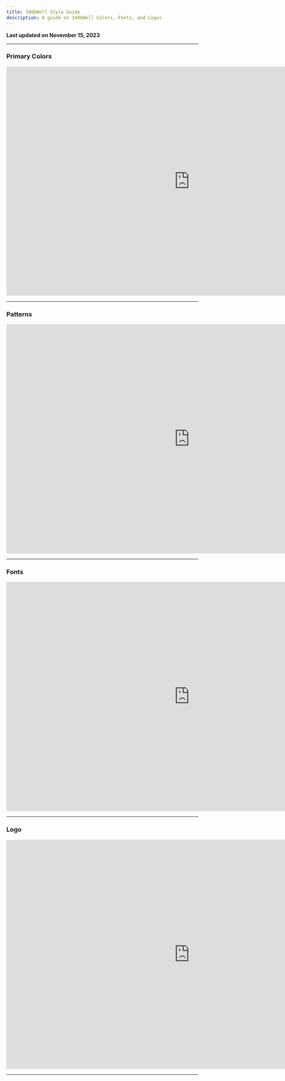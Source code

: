 ```yaml
---
title: 340bWell Style Guide
description: A guide on 340bWell Colors, Fonts, and Logos
---
```


**Last updated on November 15, 2023**

---

### **Primary Colors**

<iframe style="border: 1px solid rgba(0, 0, 0, 0.1);" width="800" height="450" src="https://www.figma.com/embed?embed_host=share&url=https%3A%2F%2Fwww.figma.com%2Ffile%2FJksr6gB3XAQN7j0iEleNn3%2F340bWell-Style-Guide%3Ftype%3Ddesign%26node-id%3D3%253A708%26mode%3Ddesign%26t%3Do0IRGn11zgsgSUCR-1" allowfullscreen></iframe>

---

### **Patterns**

<iframe style="border: 1px solid rgba(0, 0, 0, 0.1);" width="800" height="450" src="https://www.figma.com/embed?embed_host=share&url=https%3A%2F%2Fwww.figma.com%2Ffile%2FJksr6gB3XAQN7j0iEleNn3%2F340bWell-Style-Guide%3Ftype%3Ddesign%26node-id%3D401%253A293%26mode%3Ddesign%26t%3Do0IRGn11zgsgSUCR-1" allowfullscreen></iframe>

---

### **Fonts**

<iframe style="border: 1px solid rgba(0, 0, 0, 0.1);" width="800" height="450" src="https://www.figma.com/embed?embed_host=share&url=https%3A%2F%2Fwww.figma.com%2Ffile%2FJksr6gB3XAQN7j0iEleNn3%2F340bWell-Style-Guide%3Ftype%3Ddesign%26node-id%3D11%253A344%26mode%3Ddesign%26t%3Do0IRGn11zgsgSUCR-1" allowfullscreen></iframe>

---

### **Logo**

<iframe style="border: 1px solid rgba(0, 0, 0, 0.1);" width="800" height="450" src="https://www.figma.com/embed?embed_host=share&url=https%3A%2F%2Fwww.figma.com%2Ffile%2FJksr6gB3XAQN7j0iEleNn3%2F340bWell-Style-Guide%3Ftype%3Ddesign%26node-id%3D12%253A552%26mode%3Ddesign%26t%3Do0IRGn11zgsgSUCR-1" allowfullscreen></iframe>

---

<style> iframe {
      min-height: 600px;
    width: 100vw;
}
</style>